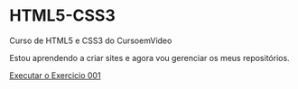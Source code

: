 # HTML5-CSS3
 Curso de HTML5 e CSS3 do CursoemVideo

 Estou aprendendo a criar sites e agora vou gerenciar os meus repositórios.


<a href=" https://mayrevane.github.io/HTML5-CSS3/EXERCICIOS/ex001/index.html">Executar o Exercicio 001</a>
